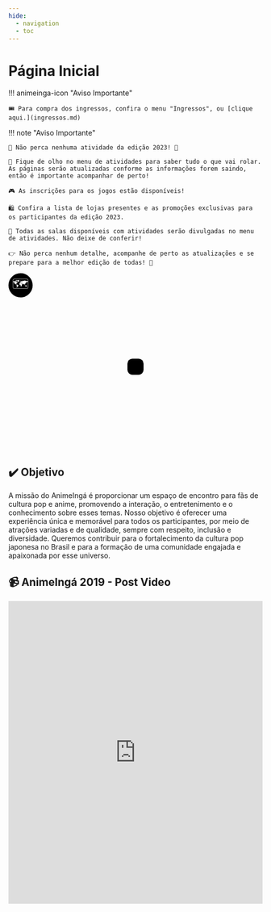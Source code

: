 ```yaml
---
hide:
  - navigation
  - toc
---
```


# Página Inicial

!!! animeinga-icon "Aviso Importante"

    🎟️ Para compra dos ingressos, confira o menu "Ingressos", ou [clique aqui.](ingressos.md)

!!! note "Aviso Importante"

    📢 Não perca nenhuma atividade da edição 2023! 🎉

    👀 Fique de olho no menu de atividades para saber tudo o que vai rolar. As páginas serão atualizadas conforme as informações forem saindo, então é importante acompanhar de perto!

    🎮 As inscrições para os jogos estão disponíveis!

    🛍️ Confira a lista de lojas presentes e as promoções exclusivas para os participantes da edição 2023.

    🏫 Todas as salas disponíveis com atividades serão divulgadas no menu de atividades. Não deixe de conferir!

    👉 Não perca nenhum detalhe, acompanhe de perto as atualizações e se prepare para a melhor edição de todas! 🚀

<div class="container">
  <div class="banner">
    <a href="https://goo.gl/maps/kAp39GbAfvvdhoU46" target="_blank" rel="noopener noreferrer" class="map-icon">
      🗺️
    </a>
  </div>
  <div class="countdown-container">
    <h3 id="countdown"></h3>
  </div>
</div>

<style>
.container {
  position: relative;
  height: 350px;
}

.banner {
  position: absolute;
  top: 0;
  left: 0;
  width: 100%;
  height: 100%;
  background-image: url(https://github.com/AnimeInga/animeinga.github.io/assets/11020807/c87ee9fe-457e-407f-9c93-5a8361391c2e);
  background-size: cover;
  background-position: center;
}

.map-icon {
  background-color: black;
  border-radius: 50%;
  width: 3rem;
  height: 3rem;
  display: flex;
  align-items: center;
  justify-content: center;
  color: #fff;
  text-decoration: none;
  font-size: 1.5rem;
  z-index: 1;
}

.countdown-container {
  position: absolute;
  top: 50%;
  left: 50%;
  transform: translate(-50%, -50%);
  z-index: 2;
  text-align: center;
}

#countdown {
  font-size: 3rem;
  color: #fff;
  background-color: #000;
  padding: 1rem;
  border-radius: 10px;
}
</style>

<script>
  // Define a data final do countdown
  var countDownDate = new Date("Jul 15, 2023 00:00:00").getTime();

  // Atualiza o countdown a cada segundo
  var x = setInterval(function() {

    // Pega a data e hora atual
    var now = new Date().getTime();

    // Calcula a diferença entre a data final e a data atual
    var distance = countDownDate - now;

    // Calcula os dias, horas, minutos e segundos restantes
    var days = Math.floor(distance / (1000 * 60 * 60 * 24));
    var hours = Math.floor((distance % (1000 * 60 * 60 * 24)) / (1000 * 60 * 60));
    var minutes = Math.floor((distance % (1000 * 60 * 60)) / (1000 * 60));
    var seconds = Math.floor((distance % (1000 * 60)) / 1000);

    // Exibe o resultado no elemento com id "countdown"
    var countdownElement = document.getElementById("countdown");
    countdownElement.innerHTML = "Faltam " + days + "d " + hours + "h "
    + minutes + "m " + seconds + "s";

    // Se o countdown acabou, exibe uma mensagem
    if (distance < 0) {
      clearInterval(x);
      countdownElement.innerHTML = "O countdown acabou!";
    }
  }, 1000);
</script>

## :heavy_check_mark: Objetivo

A missão do AnimeIngá é proporcionar um espaço de encontro para fãs de cultura pop e anime, promovendo a interação, o entretenimento e o conhecimento sobre esses temas. Nosso objetivo é oferecer uma experiência única e memorável para todos os participantes, por meio de atrações variadas e de qualidade, sempre com respeito, inclusão e diversidade. Queremos contribuir para o fortalecimento da cultura pop japonesa no Brasil e para a formação de uma comunidade engajada e apaixonada por esse universo.

## 📹 AnimeIngá 2019 - Post Video

<iframe width="100%" height="600" src="https://www.youtube.com/embed/qLH4gmL_ZbA" title="YouTube video player" frameborder="0" allow="accelerometer; autoplay; clipboard-write; encrypted-media; gyroscope; picture-in-picture; web-share" allowfullscreen></iframe>
